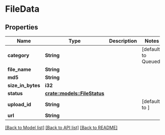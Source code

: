 # FileData

## Properties

Name | Type | Description | Notes
------------ | ------------- | ------------- | -------------
**category** | **String** |  | [default to Queued]
**file_name** | **String** |  | 
**md5** | **String** |  | 
**size_in_bytes** | **i32** |  | 
**status** | [**crate::models::FileStatus**](FileStatus.md) |  | 
**upload_id** | **String** |  | [default to ]
**url** | **String** |  | 

[[Back to Model list]](../README.md#documentation-for-models) [[Back to API list]](../README.md#documentation-for-api-endpoints) [[Back to README]](../README.md)


